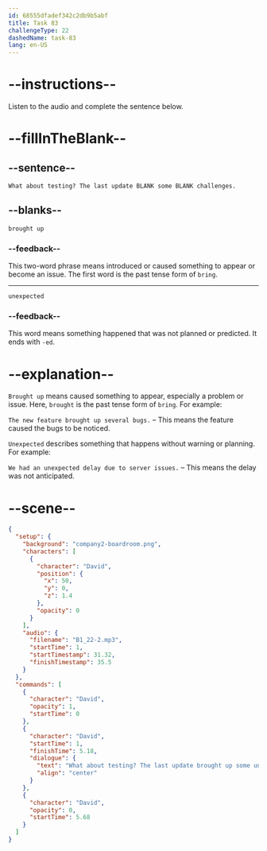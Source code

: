 ```yaml
---
id: 68555dfadef342c2db9b5abf
title: Task 83
challengeType: 22
dashedName: task-83
lang: en-US
---
```


<!-- (Audio) David: What about testing? The last update brought up some unexpected challenges. -->

# --instructions--

Listen to the audio and complete the sentence below.

# --fillInTheBlank--

## --sentence--

`What about testing? The last update BLANK some BLANK challenges.`

## --blanks--

`brought up`

### --feedback--

This two-word phrase means introduced or caused something to appear or become an issue. The first word is the past tense form of `bring`.

---

`unexpected`

### --feedback--

This word means something happened that was not planned or predicted. It ends with `-ed`.

# --explanation--

`Brought up` means caused something to appear, especially a problem or issue. Here, `brought` is the past tense form of `bring`. For example:

`The new feature brought up several bugs.` – This means the feature caused the bugs to be noticed.

`Unexpected` describes something that happens without warning or planning. For example:

`We had an unexpected delay due to server issues.` – This means the delay was not anticipated.

# --scene--

```json
{
  "setup": {
    "background": "company2-boardroom.png",
    "characters": [
      {
        "character": "David",
        "position": {
          "x": 50,
          "y": 0,
          "z": 1.4
        },
        "opacity": 0
      }
    ],
    "audio": {
      "filename": "B1_22-2.mp3",
      "startTime": 1,
      "startTimestamp": 31.32,
      "finishTimestamp": 35.5
    }
  },
  "commands": [
    {
      "character": "David",
      "opacity": 1,
      "startTime": 0
    },
    {
      "character": "David",
      "startTime": 1,
      "finishTime": 5.18,
      "dialogue": {
        "text": "What about testing? The last update brought up some unexpected challenges.",
        "align": "center"
      }
    },
    {
      "character": "David",
      "opacity": 0,
      "startTime": 5.68
    }
  ]
}
```
